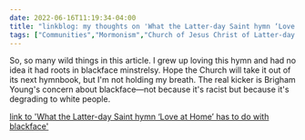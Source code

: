 ---date: 2022-06-16T11:19:34-04:00title: "linkblog: my thoughts on 'What the Latter-day Saint hymn ‘Love at Home’ has to do with blackface'"tags: ["Communities","Mormonism","Church of Jesus Christ of Latter-day Saints","Brigham Young","blackface","racism"]---So, so many wild things in this article. I grew up loving this hymn and had no idea it had roots in blackface minstrelsy. Hope the Church will take it out of its next hymnbook, but I'm not holding my breath. The real kicker is Brigham Young's concern about blackface—not because it's racist but because it's degrading to white people. [link to 'What the Latter-day Saint hymn ‘Love at Home’ has to do with blackface'](https://www.sltrib.com/religion/2022/06/12/what-latter-day-saint/)